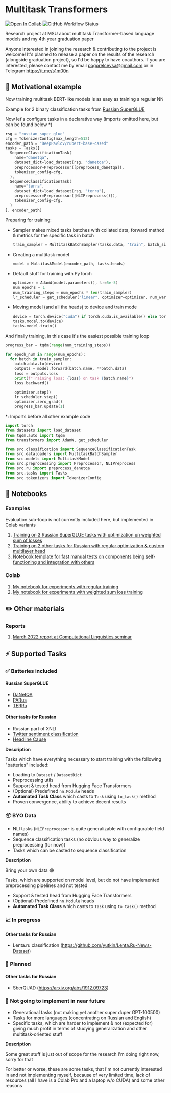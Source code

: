 # Multitask Transformers

[![Open In Collab](https://colab.research.google.com/assets/colab-badge.svg)](https://colab.research.google.com/drive/1FCNOK7t3n39fqMF7vZNrU_2XVykEkwTz?usp=sharing)
![GitHub Workflow Status](https://img.shields.io/github/workflow/status/s1m0000n/multitask-transformers/Pylint?label=pylint)

Research project at MSU about multitask Transformer-based language models and my 4th year graduation paper

Anyone interested in joining the research & contributing to the project is welcome! It's planned to release a paper on the results of the research (alongside graduation project), so I'd be happy to have coauthors. If you are interested, please contact me by email pogorelcevsa@gmail.com or in Telegram https://t.me/s1m00n 

## 🦄 Motivational example

Now training multitask BERT-like models is as easy as training a regular NN

Example for 2 binary classification tasks from [Russian SuperGLUE](https://russiansuperglue.com)

Now let's configure tasks in a declarative way (imports omitted here, but can be found below *)
```python
rsg = "russian_super_glue"
cfg = TokenizerConfig(max_length=512)
encoder_path = "DeepPavlov/rubert-base-cased"
tasks = Tasks([
  SequenceClassificationTask(
    name="danetqa",
    dataset_dict=load_dataset(rsg, "danetqa"),
    preprocessor=Preprocessor([preprocess_danetqa]),
    tokenizer_config=cfg,
  ),
  SequenceClassificationTask(
    name="terra",
    dataset_dict=load_dataset(rsg, "terra"),
    preprocessor=Preprocessor([NLIPreprocess()]),
    tokenizer_config=cfg,
  )
], encoder_path)
```

Preparing for training:
- Sampler makes mixed tasks batches with collated data, forward method & metrics for the specific task in batch
    ```python
    train_sampler = MultitaskBatchSampler(tasks.data, "train", batch_size=12)
    ```
- Creating a multitask model
    ```python
    model = MultitaskModel(encoder_path, tasks.heads)
    ```
- Default stuff for training with PyTorch
    ```python
    optimizer = AdamW(model.parameters(), lr=5e-5)
    num_epochs = 1
    num_training_steps = num_epochs * len(train_sampler)
    lr_scheduler = get_scheduler("linear", optimizer=optimizer, num_warmup_steps=0, num_training_steps=num_training_steps)
    ```
- Moving model (and all the heads) to device and train mode
    ```python
    device = torch.device("cuda") if torch.cuda.is_available() else torch.device("cpu")
    tasks.model.to(device)
    tasks.model.train()
    ```

And finally training, in this case it's the easiest possible training loop
```python
progress_bar = tqdm(range(num_training_steps))

for epoch_num in range(num_epochs):
  for batch in train_sampler:
    batch.data.to(device)
    outputs = model.forward(batch.name, **batch.data)
    loss = outputs.loss
    print(f"Training loss: {loss} on task {batch.name}")
    loss.backward()

    optimizer.step()
    lr_scheduler.step()
    optimizer.zero_grad()
    progress_bar.update(1)
```

*: Imports before all other example code

```python
import torch
from datasets import load_dataset
from tqdm.auto import tqdm
from transformers import AdamW, get_scheduler

from src.classification import SequenceClassificationTask
from src.dataloaders import MultitaskBatchSampler
from src.models import MultitaskModel
from src.preprocessing import Preprocessor, NLIPreprocess
from src.ru import preprocess_danetqa
from src.tasks import Tasks
from src.tokenizers import TokenizerConfig
```

## 📒 Notebooks

### Examples

Evaluation sub-loop is not currently included here, but implemented in Colab variants

1. [Training on 3 Russian SuperGLUE tasks with optimization on weighted sum of losses](https://github.com/s1m0000n/multitask-transformers/blob/master/examples/sum_losses.ipynb)
2. [Training on 2 other tasks for Russian with regular optimization & custom multilayer head](https://github.com/s1m0000n/multitask-transformers/blob/master/examples/custom_head.ipynb)
3. [Notebook template for fast manual tests on components being self-functioning and integration with others](https://github.com/s1m0000n/multitask-transformers/blob/master/examples/testing_template.ipynb)

### Colab

1. [My notebook for experiments with regular training](https://colab.research.google.com/drive/1FCNOK7t3n39fqMF7vZNrU_2XVykEkwTz?usp=sharing)
2. [My notebook for experiments with weighted sum loss training](https://colab.research.google.com/drive/1q0Ob1eOmQSaja2cHWFoPwN28dO0id38K?usp=sharing)

## ✏️ Other materials

### Reports

1. [March 2022 report at Computational Linguistics seminar](https://github.com/s1m0000n/multitask-transformers/blob/master/reports/march_2022_specsem/main.pdf)

## ⚡️ Supported Tasks

### ✅ Batteries included

#### Russian SuperGLUE

- [DaNetQA](https://russiansuperglue.com/tasks/task_info/DaNetQA)
- [PARus](https://russiansuperglue.com/tasks/task_info/PARus)
- [TERRa](https://russiansuperglue.com/tasks/task_info/TERRa)

#### Other tasks for Russian

- Russian part of XNLI
- [Twitter sentiment classification](https://study.mokoron.com/)
- [Headline Cause](https://huggingface.co/datasets/IlyaGusev/headline_cause)

**Description**

Tasks which have everything necessary to start training with the following "batteries" included:

- Loading to `Dataset` / `DatasetDict`
- Preprocessing utils
- Support & tested head from Hugging Face Transformers
- (Optional) Predefined `nn.Module` heads
- **Automated Task Class** which casts to `Task` using `to_task()` method
- Proven convergence, ability to achieve decent results

### 📦 BYO Data

- NLI tasks (`NLIPreprocessor` is quite generalizable with configurable field names)
- Sequence classification tasks (no obvious way to generalize preprocessing (for now))
- Tasks which can be casted to sequence classification

**Description**

Bring your own data 😂

Tasks, which are supported on model level, but do not have implemented preprocessing pipelines and not tested

- Support & tested head from Hugging Face Transformers
- (Optional) Predefined `nn.Module` heads
- **Automated Task Class** which casts to `Task` using `to_task()` method


### 📈 In progress

#### Other tasks for Russian

- Lenta.ru classification (https://github.com/yutkin/Lenta.Ru-News-Dataset)

### 🎯 Planned

#### Other tasks for Russian
- SberQUAD (https://arxiv.org/abs/1912.09723)

### 🤷 Not going to implement in near future

- Generational tasks (not making yet another super duper GPT-100500)
- Tasks for more languages (concentrating on Russian and English)
- Specific tasks, which are harder to implement & not (expected for) giving much profit in terms of studying generalization and other multitask-oriented stuff

**Description**

Some great stuff is just out of scope for the research I'm doing right now, sorry for that

For better or worse, these are some tasks, that I'm not currently interested in and not implementing myself, because of very limited time, lack of resources (all I have is a Colab Pro and a laptop w/o CUDA) and some other reasons
